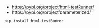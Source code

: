 
- https://pypi.org/project/html-testRunner/
- https://pypi.org/project/parameterized/

`pip install html-testRunner`